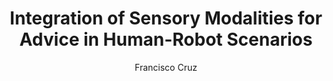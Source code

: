 ---
paperId: 1
author: Francisco Cruz
publicationauthor: Cruz, F. 
title: Integration of Sensory Modalities for Advice in Human-Robot Scenarios
pdf: --
poster: --
alt: --
type: Poster
topic: Robotics
link: --
conference: neurips
year: 2018
tags: neurips-2018
location: --
---